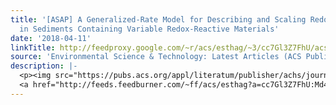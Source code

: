 ```yaml
---
title: '[ASAP] A Generalized-Rate Model for Describing and Scaling Redox Kinetics
  in Sediments Containing Variable Redox-Reactive Materials'
date: '2018-04-11'
linkTitle: http://feedproxy.google.com/~r/acs/esthag/~3/cc7Gl3Z7FhU/acs.est.7b06354
source: 'Environmental Science & Technology: Latest Articles (ACS Publications)'
description: |-
  <p><img src="https://pubs.acs.org/appl/literatum/publisher/achs/journals/content/esthag/0/esthag.ahead-of-print/acs.est.7b06354/20180411/images/medium/es-2017-06354g_0004.gif" alt="TOC Graphic"/></p><div><cite>Environmental Science & Technology</cite></div><div>DOI: 10.1021/acs.est.7b06354</div><div class="feedflare">
  <a href="http://feeds.feedburner.com/~ff/acs/esthag?a=cc7Gl3Z7FhU:Md4GlIoUWKM:yIl2AUoC8zA"><img src="http://feeds.feedburner.com/~ff/acs/esthag?d=yIl2AUoC8zA" border="0"></img></a>
---
```

